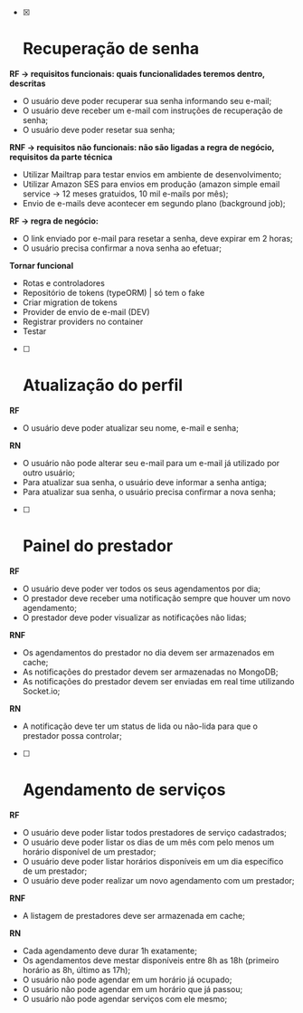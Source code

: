 - [X] # Recuperação de senha
**RF -> requisitos funcionais: quais funcionalidades teremos dentro, descritas**
- O usuário deve poder recuperar sua senha informando seu e-mail;
- O usuário deve  receber um e-mail com instruções de recuperação de senha;
- O usuário deve poder resetar sua senha;

**RNF -> requisitos não funcionais: não são ligadas a regra de negócio, requisitos da parte técnica**
- Utilizar Mailtrap para testar envios em ambiente de desenvolvimento;
- Utilizar Amazon SES para envios em produção (amazon simple email service -> 12 meses gratuidos, 10 mil e-mails por mês);
- Envio de e-mails deve acontecer em segundo plano (background job);

**RF -> regra de negócio:**
- O link enviado por e-mail para resetar a senha, deve expirar em 2 horas;
- O usuário precisa confirmar a nova senha ao efetuar;

**Tornar funcional**
- Rotas e controladores
- Repositório de tokens (typeORM) | só tem o fake
- Criar migration de tokens
- Provider de envio de e-mail (DEV)
- Registrar providers no container
- Testar

 - [ ] # Atualização do perfil

**RF**
- O usuário deve poder atualizar seu nome, e-mail e senha;

**RN**
- O usuário não pode alterar seu e-mail para um e-mail já utilizado por outro usuário;
- Para atualizar sua senha, o usuário deve informar a senha antiga;
- Para atualizar sua senha, o usuário precisa confirmar a nova senha;


- [ ] # Painel do prestador

**RF**
- O usuário deve poder ver todos os seus agendamentos por dia;
- O prestador deve receber uma notificação sempre que houver um novo agendamento;
- O prestador deve poder visualizar as notificações não lidas;

**RNF**
- Os agendamentos do prestador no dia devem ser armazenados em cache;
- As notificações do prestador devem ser armazenadas no MongoDB;
- As notificações do prestador devem ser enviadas em real time utilizando Socket.io;

**RN**
- A notificação deve ter um status de lida ou não-lida para que o prestador possa controlar;



- [ ] # Agendamento de serviços

**RF**
- O usuário deve poder listar todos prestadores de serviço cadastrados;
- O usuário deve poder listar os dias de um mês com pelo menos um horário disponível de um prestador;
- O usuário deve poder listar horários disponíveis em um dia específico de um prestador;
- O usuário deve poder realizar um novo agendamento com um prestador;

**RNF**
- A listagem de prestadores deve ser armazenada em cache;

**RN**
- Cada agendamento deve durar 1h exatamente;
- Os agendamentos deve mestar disponíveis entre 8h as 18h (primeiro horário as 8h, último as 17h);
- O usuário não pode agendar em um horário já ocupado;
- O usuário não pode agendar em um horário que já passou;
- O usuário não pode agendar serviços com ele mesmo;
